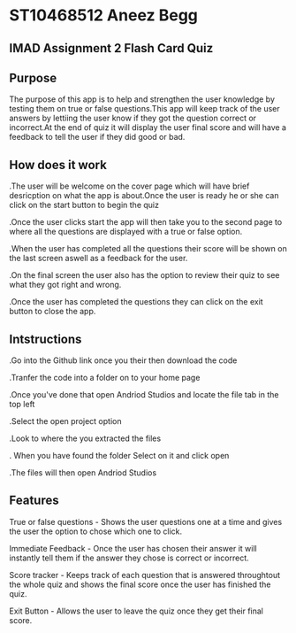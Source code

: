 # ST10468512 Aneez Begg

## IMAD Assignment 2 Flash Card Quiz
## Purpose
The purpose of this app is to help and strengthen the user knowledge by testing them on true or false questions.This app will keep track of the user answers by lettiing the user know if they got the question correct or incorrect.At the end of quiz it will display the user final score and will have a feedback to tell the user if they did good or bad.  

## How does it work
.The user will be welcome on the cover page which will have brief desricption on what the app is about.Once the user is ready he or she can click on the start button to begin the quiz

.Once the user clicks start the app will then take you to the second page to where all the questions are displayed with a true or false option.

.When the user has completed all the questions their  score will be shown on the last screen aswell as a feedback for the user.

.On the final screen the user also has the option to review their quiz to see what they got right and wrong.

.Once the user has completed the questions they can click on the exit button to close the app.

## Intstructions 
.Go into the Github link once you their then download 
 the code  

 .Tranfer the code into a folder on to your home page

 .Once you've done that open Andriod Studios and locate the file tab in the top left

 .Select the open project option

 .Look to where the you extracted the files

 . When you have found the folder Select on it and click open

 .The files will then open Andriod Studios

 ## Features
True or false questions - Shows the user questions one at a time and gives the user the option to chose which one to click.

Immediate Feedback - Once the user has chosen their answer it will instantly tell them if the answer they chose is correct or incorrect.

Score tracker - Keeps track of each question that is answered throughtout the whole quiz and shows the final score once the user has finished the quiz.

Exit Button - Allows the user to leave the quiz once they get their final score.



